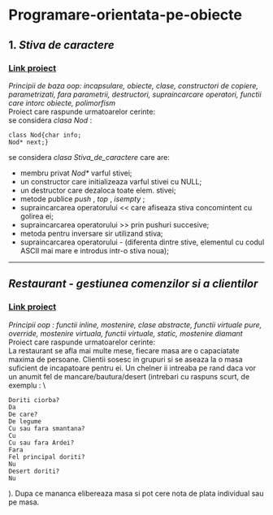 # Programare-orientata-pe-obiecte

## 1. _Stiva de caractere_
### [Link proiect](https://github.com/iuga-paula/Programare-orientata-pe-obiecte/tree/master/Tema1)
_Principii de baza oop: incapsulare, obiecte, clase, constructori de copiere, parametrizati, fara parametrii, destructori, supraincarcare operatori, functii care intorc obiecte, polimorfism_ \
Proiect care raspunde urmatoarelor cerinte:\
se considera _clasa Nod_ :
```
class Nod{char info;
Nod* next;}

```
se considera _clasa Stiva_de_caractere_ care are:
- membru privat _Nod*_ varful stivei;
- un constructor care initializeaza varful stivei cu NULL;
- un destructor care dezaloca toate elem. stivei;
- metode publice _push_ , _top_ , _isempty_ ;
- supraincarcarea operatorului << care afiseaza stiva concomintent cu golirea ei;
- supraincarcarea operatorului >> prin pushuri succesive;
- metoda pentru inversare sir utilizand stiva;
- supraincarcarea operatorului - (diferenta dintre stive, elementul cu codul ASCII mai mare e introdus intr-o stiva noua);

<hr>

## _Restaurant - gestiunea comenzilor si a clientilor_
### [Link proiect](https://github.com/iuga-paula/Programare-orientata-pe-obiecte/tree/master/Tema2)
_Principii oop : functii inline, mostenire, clase abstracte, functii virtuale pure, override, mostenire virtuala, functii virtuale, static, mostenire diamant_ \
Proiect care raspunde urmatoarelor cerinte:\
La restaurant se afla mai multe mese, fiecare masa are o capaciatate maxima de persoane. Clientii sosesc in grupuri si se aseaza la
o masa suficient de incapatoare pentru ei. Un chelner ii intreaba pe rand daca vor un anumit fel de mancare/bautura/desert (intrebari cu raspuns scurt, de exemplu : \
```
Doriti ciorba? 
Da
De care? 
De legume
Cu sau fara smantana? 
Cu
Cu sau fara Ardei?
Fara
Fel principal doriti? 
Nu
Desert doriti? 
Nu
```
). Dupa ce mananca elibereaza masa si pot cere nota de plata individual sau pe masa.

